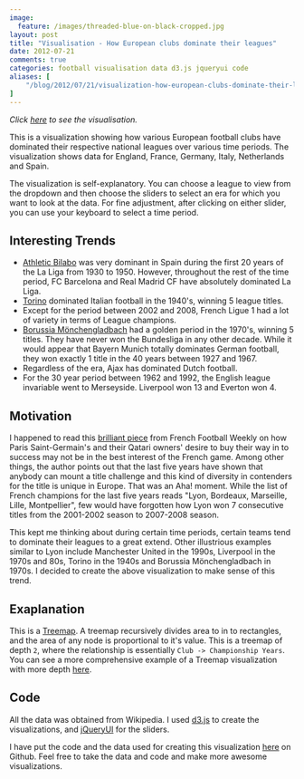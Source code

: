 ```yaml
---
image:
  feature: /images/threaded-blue-on-black-cropped.jpg
layout: post
title: "Visualisation - How European clubs dominate their leagues"
date: 2012-07-21
comments: true
categories: football visualisation data d3.js jqueryui code
aliases: [
	"/blog/2012/07/21/visualization-how-european-clubs-dominate-their-leagues"
]
---
```

*Click [here](/visualizations/league_champions/index.html) to see the visualisation.*

This is a visualization showing how various European football clubs have
dominated their respective national leagues over various time
periods. The visualization shows data for England, France, Germany,
Italy, Netherlands and Spain.

The visualization is self-explanatory. You can choose a league to view
from the dropdown and then choose the sliders to select an era for which you want to look
at the data. For fine adjustment, after clicking on either slider, you
can use your keyboard to select a time period.

## Interesting Trends
* [Athletic Bilabo](http://en.wikipedia.org/wiki/Athletic_Bilbao) was very dominant in Spain during the first 20 years
  of the La Liga from 1930 to 1950. However, throughout the rest of the
  time period, FC Barcelona and Real Madrid CF have absolutely dominated
  La Liga.
* [Torino](http://en.wikipedia.org/wiki/Torino_F.C.) dominated Italian
  football in the 1940's, winning 5 league titles.
* Except for the period between 2002 and 2008, French Ligue 1 had a lot
  of variety in terms of League champions.
* [Borussia Mönchengladbach](https://en.wikipedia.org/wiki/Borussia_M%C3%B6nchengladbach)
  had a golden period in the 1970's, winning 5 titles. They have never
  won the Bundesliga in any other decade. While it would appear that
  Bayern Munich totally dominates German football, they won exactly 1
  title in the 40 years between 1927 and 1967.
* Regardless of the era, Ajax has dominated Dutch football.
* For the 30 year period between 1962 and 1992, the English league
  invariable went to Merseyside. Liverpool won 13 and Everton won 4.

## Motivation
I happened to read this
[brilliant piece](http://frenchfootballweekly.com/2012/07/13/paris-saint-germain-forget-the-fans-its-all-about-winning/)
from French Football Weekly on how Paris Saint-Germain's and their
Qatari owners' desire to buy their way in to success may not be in the
best interest of the French game. Among other things, the author points
out that the last five years have shown that anybody can mount a title
challenge and this kind of diversity in contenders for the title is
unique in Europe. That was an Aha! moment. While the list of French
champions for the last five years reads "Lyon, Bordeaux, Marseille,
Lille, Montpellier", few would have forgotten how Lyon won 7 consecutive
titles from the 2001-2002 season to 2007-2008 season.

This kept me thinking about during certain time periods, certain teams
tend to dominate their leagues to a great extend. Other illustrious
examples similar to Lyon include Manchester United in the 1990s,
Liverpool in the 1970s and 80s, Torino in the 1940s and Borussia
Mönchengladbach in 1970s. I decided to create the above visualization to
make sense of this trend.

## Exaplanation
This is a [Treemap](http://en.wikipedia.org/wiki/Treemapping). A treemap
recursively divides area to in to rectangles, and the area of any node
is proportional to it's value. This is a treemap of depth `2`, where the
relationship is essentially `Club -> Championship Years`. You can see a
more comprehensive example of a Treemap visualization with more depth [here](http://mbostock.github.com/d3/ex/treemap.html).

## Code
All the data was obtained from Wikipedia. I used
[d3.js](http://d3js.org) to create the visualizations, and
[jQueryUI](http://jqueryui.com/demos/slider/) for the sliders.

I have put the code and the data used for creating this visualization
[here](https://github.com/sdqali/league_champions) on Github. Feel free
to take the data and code and make more awesome visualizations.

